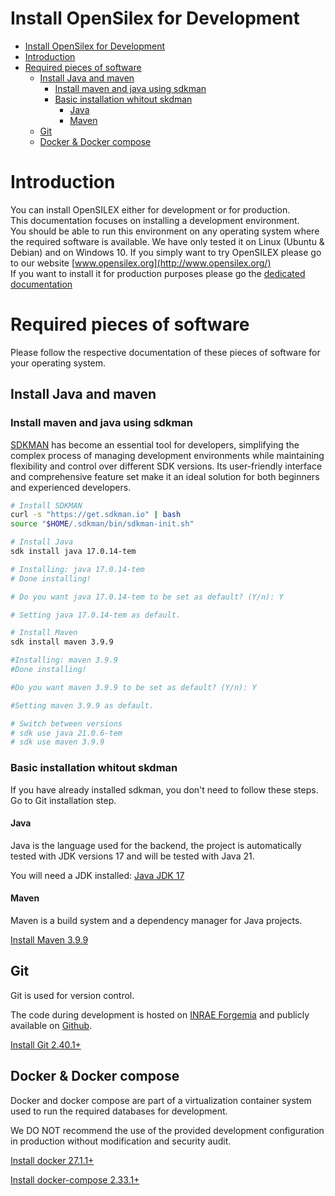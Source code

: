 # Install OpenSilex for Development

- [Install OpenSilex for Development](#install-opensilex-for-development)
- [Introduction](#introduction)
- [Required pieces of software](#required-pieces-of-software)
  - [Install Java and maven](#install-java-and-maven)
    - [Install maven and java using sdkman](#install-maven-and-java-using-sdkman)
    - [Basic installation whitout skdman](#basic-installation-whitout-skdman)
      - [Java](#java)
      - [Maven](#maven)
  - [Git](#git)
  - [Docker \& Docker compose](#docker--docker-compose)

# Introduction

You can install OpenSILEX either for development or for production.   
This documentation focuses on installing a development environment.  
You should be able to run this environment on any operating system where the required software is available.
We have only tested it on Linux (Ubuntu & Debian) and on Windows 10.
If you simply want to try OpenSILEX please go to our website [www.opensilex.org](http://www.opensilex.org/)   
If you want to install it for production purposes please go the [dedicated documentation](./production)   

# Required pieces of software

Please follow the respective documentation of these pieces of software for your operating system.

## Install Java and maven

### Install maven and java using sdkman

[SDKMAN](https://sdkman.io/) has become an essential tool for developers, simplifying the complex process of managing development environments while maintaining flexibility and control over different SDK versions. Its user-friendly interface and comprehensive feature set make it an ideal solution for both beginners and experienced developers.

```bash
# Install SDKMAN
curl -s "https://get.sdkman.io" | bash
source "$HOME/.sdkman/bin/sdkman-init.sh"

# Install Java
sdk install java 17.0.14-tem

# Installing: java 17.0.14-tem
# Done installing!

# Do you want java 17.0.14-tem to be set as default? (Y/n): Y

# Setting java 17.0.14-tem as default.

# Install Maven
sdk install maven 3.9.9

#Installing: maven 3.9.9
#Done installing!

#Do you want maven 3.9.9 to be set as default? (Y/n): Y

#Setting maven 3.9.9 as default. 

# Switch between versions
# sdk use java 21.0.6-tem
# sdk use maven 3.9.9
```

### Basic installation whitout skdman

If you have already installed sdkman, you don't need to follow these steps. Go to Git installation step. 

#### Java

Java is the language used for the backend, the project is automatically tested with JDK versions 17 and will be tested with Java 21.

You will need a JDK installed: [Java JDK 17](https://jdk.java.net/)

#### Maven

Maven is a build system and a dependency manager for Java projects.

[Install Maven 3.9.9](https://maven.apache.org/install.html)


## Git

Git is used for version control.

The code during development is hosted on [INRAE Forgemia](https://forgemia.inra.fr/OpenSILEX/opensilex-dev) and publicly available on [Github](https://github.com/OpenSILEX/opensilex).

[Install Git 2.40.1+](https://git-scm.com/book/en/v2/Getting-Started-Installing-Git)

## Docker & Docker compose

Docker and docker compose are part of a virtualization container system used to run the required databases for development.

We DO NOT recommend the use of the provided development configuration in production without modification and security audit.

[Install docker 27.1.1+](https://docs.docker.com/engine/install/)

[Install docker-compose 2.33.1+](https://docs.docker.com/compose/install/)
